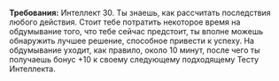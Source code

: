 **Требования:** Интеллект 30.
Ты знаешь, как рассчитать последствия любого действия. Стоит тебе потратить некоторое время на обдумывание того, что тебе сейчас предстоит, ты вполне можешь обнаружить лучшее решение, способное привести к успеху. На обдумывание уходит, как правило, около 10 минут, после чего ты получаешь бонус +10 к своему следующему подходящему Тесту Интеллекта.